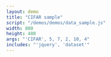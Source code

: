 ```yaml
---
layout: demo
title: "CIFAR sample"
script: "/demos/demos/data_sample.js"
width: 800
height: 480
args: "'CIFAR', 5, 7, 2, 10, 4"
includes: "'jquery', 'dataset'"
---
```



